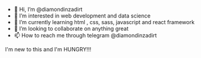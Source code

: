 - 👋 Hi, I’m @diamondinzadirt
- 👀 I’m interested in web development and data science 
- 🌱 I’m currently learning html , css, sass, javascript and react framework 
- 💞️ I’m looking to collaborate on anything great 
- 📫 How to reach me through telegram @diamondinzadirt

I'm new to this and I'm HUNGRY!!!
<!---
diamondinzadirt/diamondinzadirt is a ✨ special ✨ repository because its `README.md` (this file) appears on your GitHub profile.
You can click the Preview link to take a look at your changes.
--->
